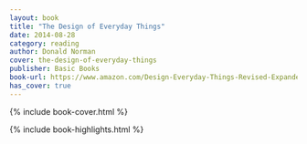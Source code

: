 ```yaml
---
layout: book
title: "The Design of Everyday Things"
date: 2014-08-28
category: reading
author: Donald Norman
cover: the-design-of-everyday-things
publisher: Basic Books
book-url: https://www.amazon.com/Design-Everyday-Things-Revised-Expanded-ebook/dp/B00E257T6C/
has_cover: true
---
```

{% include book-cover.html %}

{% include book-highlights.html %}
